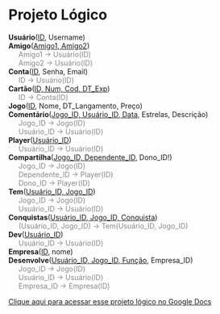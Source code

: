 # Projeto Lógico

**Usuário**(<u>ID</u>, Username)  
**Amigo**(<u>Amigo1, Amigo2</u>)  
<span style="color: #888; margin-left: 20px;"> Amigo1 -> Usuário(ID)</span>  
<span style="color: #888; margin-left: 20px;"> Amigo2 -> Usuário(ID)</span>  
**Conta**(<u>ID</u>, Senha, Email)  
<span style="color: #888; margin-left: 20px;"> ID -> Usuário(ID)</span>  
**Cartão**(<u>ID, Num, Cod, DT_Exp</u>)  
<span style="color: #888; margin-left: 20px;"> ID -> Conta(ID)</span>  
**Jogo**(<u>ID</u>, Nome, DT_Langamento, Preço)  
**Comentário**(<u>Jogo_ID, Usuário_ID, Data</u>, Estrelas, Descrição)  
<span style="color: #888; margin-left: 20px;"> Jogo_ID -> Jogo(ID)</span>  
<span style="color: #888; margin-left: 20px;"> Usuário_ID -> Usuário(ID)</span>  
**Player**(<u>Usuário_ID</u>)  
<span style="color: #888; margin-left: 20px;"> Usuário_ID -> Usuário(ID)</span>  
**Compartilha**(<u>Jogo_ID, Dependente_ID</u>, Dono_ID!)  
<span style="color: #888; margin-left: 20px;"> Jogo_ID -> Jogo(ID)</span>  
<span style="color: #888; margin-left: 20px;"> Dependente_ID -> Player(ID)</span>  
<span style="color: #888; margin-left: 20px;"> Dono_ID -> Player(ID)</span>  
**Tem**(<u>Usuário_ID, Jogo_ID</u>)  
<span style="color: #888; margin-left: 20px;"> Jogo_ID -> Jogo(ID)</span>  
<span style="color: #888; margin-left: 20px;"> Usuário_ID -> Usuário(ID)</span>  
**Conquistas**(<u>Usuário_ID, Jogo_ID, Conquista</u>)  
<span style="color: #888; margin-left: 20px;"> (Usuário_ID, Jogo_ID) -> Tem(Usuário_ID, Jogo_ID)</span>  
**Dev**(<u>Usuário_ID</u>)  
<span style="color: #888; margin-left: 20px;"> Usuário_ID -> Usuário(ID)</span>  
**Empresa**(<u>ID</u>, nome)  
**Desenvolve**(<u>Usuário_ID, Jogo_ID, Função</u>, Empresa_ID)  
<span style="color: #888; margin-left: 20px;"> Jogo_ID -> Jogo(ID)</span>  
<span style="color: #888; margin-left: 20px;"> Usuário_ID -> Usuário(ID)</span>  
<span style="color: #888; margin-left: 20px;"> Empresa_ID -> Empresa(ID)</span>  

[Clique aqui para acessar esse projeto lógico no Google Docs](https://docs.google.com/document/d/17wE0FC4vY9C_bGEDI3PW7_kOzG-TE_EaEFJH4xZTQTY/edit?usp=sharing)